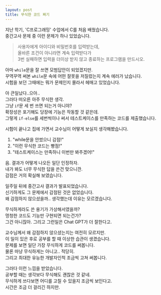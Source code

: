 ```yaml
---
layout: post
title: 무식한 코드 짜기
---
```


지난 학기, 'C프로그래밍' 수업에서 C를 처음 배웠습니다.  
중간고사 문제 중 이런 문제가 하나 있었습니다.  
> 사용자에게 아이디와 비밀번호를 입력받는데,  
> 올바른 조건이 아니라면 계속 입력받다가  
> 3번 실패하면 입력을 더이상 받지 않고 종료하는 프로그램을 만드시오.  

아마 `while`문을 잘 쓰면 모범답안이 되었겠지만.  
꾸역꾸역 써본 `while`문 속에 어떤 잘못을 저질렀는지 계속 에러가 났습니다.  
시험을 보던 그때에는 뭐가 문제인지 몰라서 헤매고 있었습니다.  

아 큰일났다..으아..  
그러다 떠오른 아주 무식한 생각.  
그냥 `if`문 세 번 쓰면 되는거 아니야?  
확장성은 포기해도 당장에 기능은 작동할 것 같은데.  
그렇게 `if-else`를 세번씩이나 써서 테스트케이스를 만족하는 코드를 제출했습니다.  

시험이 끝나고 집에 가면서 교수님이 어떻게 보실지 생각해봤습니다.  
1. "while문을 안썼으니 감점!"
2. "이런 무식한 코드는 빵점!"
3. "테스트케이스는 만족하니 이번만 봐주겠어!"

음. 결과가 어떻게 나오든 일단 인정하자.  
내가 봐도 너무 무식한 답을 쓴건 맞으니깐.  
감점은 거의 확실해 보였습니다.  

일주일 뒤에 중간고사 결과가 발표되었습니다.  
신기하게도 그 문제에서 감점된 것은 없었습니다.  
왜 감점하지 않으셨을까.. 생각했는데 이유는 모르겠습니다.  

무식하게라도 쓴 용기가 가상해서였을까?  
멍청한 코드도 기능만 구현되면 되는건가?  
그건 아니잖아. 그리고 그런일은 Chat GPT가 더 잘한다고.  

교수님께서 왜 감점하지 않으셨는지는 여전히 모르지만.  
이 일이 있은 후로 공부를 할 때 이상한 습관이 생겼습니다.  
문제를 보면 일단 가장 무식하게 코드를 써봅니다.  
물론 마냥 무식하게는 아니고.. 적당히.  
그리고 최대한 유능한 개발자인척 조금씩 고쳐 써봅니다.  

그러다 이런 느낌을 받았습니다.  
공부할 때는 생각보다 무식해도 괜찮은 것 같네.  
무식하게 쓰다보면 어디를 고칠 수 있을지 조금씩 보인다고.  
시간은 조금 더 걸리긴 하지만.  
